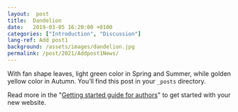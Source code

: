 ```yaml
---
layout:  post
title:  Dandelion
date:   2019-03-05 16:20:00 +0100
categories: ["Introduction", "Discussion"]
lang-ref: Add post1
background: /assets/images/dandelion.jpg
permalink: /post/2021/Addpost1News/ 
---
```

With fan shape leaves, light green color in Spring and Summer, while golden yellow color in Autumn. You’ll find this post in your `_posts` directory.

Read more in the "[Getting started guide for authors](https://github.com/gbif/hosted-portals/blob/main/getting-started/for-authors.md)" to get started with your new website.
